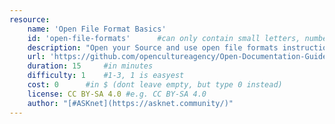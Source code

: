 ```yaml
---
resource:
    name: 'Open File Format Basics'
    id: 'open-file-formats'      #can only contain small letters, numbers, minus and underscore. needs to be the same as the file name
    description: "Open your Source and use open file formats instructions"
    url: 'https://github.com/opencultureagency/Open-Documentation-Guide/blob/master/text/Content.md#file-formats--tips'
    duration: 15     #in minutes
    difficulty: 1    #1-3, 1 is easyest
    cost: 0      #in $ (dont leave empty, but type 0 instead)
    license: CC BY-SA 4.0 #e.g. CC BY-SA 4.0
    author: "[#ASKnet](https://asknet.community/)"
---
```

